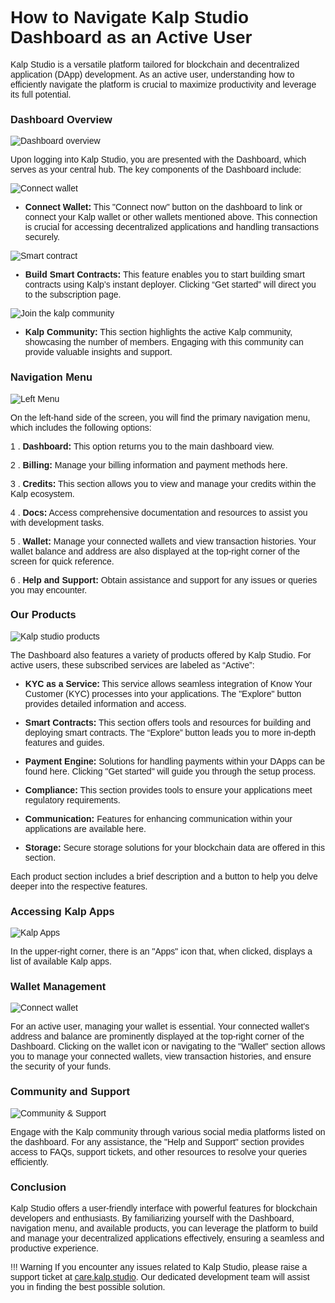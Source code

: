 <style>  body { font-family: "Source Sans 3", sans-serif!important; }</style>

<link  href="https://fonts.googleapis.com/css2?family=Source+Sans+3:ital,wght@0,200..900;1,200..900&display=swap"  rel="stylesheet">  <link  rel="stylesheet"  href="https://fonts.googleapis.com/icon?family=Material+Icons">

# **How to Navigate Kalp Studio Dashboard as an Active User**

Kalp Studio is a versatile platform tailored for blockchain and decentralized application (DApp) development. As an active user, understanding how to efficiently navigate the platform is crucial to maximize productivity and leverage its full potential.

### **Dashboard Overview**

![Dashboard overview](https://docs.kalp.studio/~gitbook/image?url=https%3A%2F%2F1148605496-files.gitbook.io%2F%7E%2Ffiles%2Fv0%2Fb%2Fgitbook-x-prod.appspot.com%2Fo%2Fspaces%252F4gkv2XhY4CmWY6Vp0djW%252Fuploads%252FuhRPEBsI6jTRobnZdHM1%252Fimage.png%3Falt%3Dmedia%26token%3D62dbffeb-58fa-408c-8a9e-ef62ea3843b7&width=768&dpr=4&quality=100&sign=5997c1bc&sv=1)

Upon logging into Kalp Studio, you are presented with the Dashboard, which serves as your central hub. The key components of the Dashboard include:

![Connect wallet](https://docs.kalp.studio/~gitbook/image?url=https%3A%2F%2F1148605496-files.gitbook.io%2F%7E%2Ffiles%2Fv0%2Fb%2Fgitbook-x-prod.appspot.com%2Fo%2Fspaces%252F4gkv2XhY4CmWY6Vp0djW%252Fuploads%252FdPY0WBvfkzo5tUlzMKoS%252Fimage.png%3Falt%3Dmedia%26token%3D7cd5b4e6-7e48-440a-97f2-55e88ec7685c&width=768&dpr=4&quality=100&sign=d3ab28bb&sv=1)

-   **Connect Wallet:** This "Connect now" button on the dashboard to link or connect your Kalp wallet or other wallets mentioned above. This connection is crucial for accessing decentralized applications and handling transactions securely.

![Smart contract](https://docs.kalp.studio/~gitbook/image?url=https%3A%2F%2F1148605496-files.gitbook.io%2F%7E%2Ffiles%2Fv0%2Fb%2Fgitbook-x-prod.appspot.com%2Fo%2Fspaces%252F4gkv2XhY4CmWY6Vp0djW%252Fuploads%252FeqSe3EKKHhZiWv6WDnam%252Fimage.png%3Falt%3Dmedia%26token%3D966c3dee-d6e9-4cae-83e6-d2ec4fc36e56&width=768&dpr=4&quality=100&sign=ed1bcab3&sv=1)

-   **Build Smart Contracts:** This feature enables you to start building smart contracts using Kalp’s instant deployer. Clicking “Get started” will direct you to the subscription page.

![Join the kalp community](https://docs.kalp.studio/~gitbook/image?url=https%3A%2F%2F1148605496-files.gitbook.io%2F%7E%2Ffiles%2Fv0%2Fb%2Fgitbook-x-prod.appspot.com%2Fo%2Fspaces%252F4gkv2XhY4CmWY6Vp0djW%252Fuploads%252F5tQQLOps9I03y90IUNa9%252Fimage.png%3Falt%3Dmedia%26token%3Dd60ab28f-8d9c-49c2-a9c7-bcb8901f6be1&width=768&dpr=4&quality=100&sign=abe8af8&sv=1)

-   **Kalp Community:** This section highlights the active Kalp community, showcasing the number of members. Engaging with this community can provide valuable insights and support.

### **Navigation Menu**

![Left Menu](https://docs.kalp.studio/~gitbook/image?url=https%3A%2F%2F1148605496-files.gitbook.io%2F%7E%2Ffiles%2Fv0%2Fb%2Fgitbook-x-prod.appspot.com%2Fo%2Fspaces%252F4gkv2XhY4CmWY6Vp0djW%252Fuploads%252FcJFAnb1e4jMuzsdjwg6O%252Fimage.png%3Falt%3Dmedia%26token%3D9fdd5f65-2a31-4503-8f20-9c698a1e846a&width=768&dpr=4&quality=100&sign=f9bda2f9&sv=1)

On the left-hand side of the screen, you will find the primary navigation menu, which includes the following options:

1 .  **Dashboard:** This option returns you to the main dashboard view.
    
2 .  **Billing:** Manage your billing information and payment methods here.
    
3 .  **Credits:** This section allows you to view and manage your credits within the Kalp ecosystem.
    
4 .  **Docs:** Access comprehensive documentation and resources to assist you with development tasks.
    
5 .  **Wallet:** Manage your connected wallets and view transaction histories. Your wallet balance and address are also displayed at the top-right corner of the screen for quick reference.
    
6 .  **Help and Support:** Obtain assistance and support for any issues or queries you may encounter.

### **Our Products**

![Kalp studio products](https://docs.kalp.studio/~gitbook/image?url=https%3A%2F%2F1148605496-files.gitbook.io%2F%7E%2Ffiles%2Fv0%2Fb%2Fgitbook-x-prod.appspot.com%2Fo%2Fspaces%252F4gkv2XhY4CmWY6Vp0djW%252Fuploads%252FuNMglCZecBX5Y3jHjtxk%252Fimage.png%3Falt%3Dmedia%26token%3Da3ee0d6d-4853-4b07-ad03-1d54f87588f8&width=768&dpr=4&quality=100&sign=ebc07acd&sv=1)

The Dashboard also features a variety of products offered by Kalp Studio. For active users, these subscribed services are labeled as “Active”:

-   **KYC as a Service:** This service allows seamless integration of Know Your Customer (KYC) processes into your applications. The "Explore" button provides detailed information and access.
    
-   **Smart Contracts:** This section offers tools and resources for building and deploying smart contracts. The “Explore” button leads you to more in-depth features and guides.
    
-   **Payment Engine:** Solutions for handling payments within your DApps can be found here. Clicking "Get started" will guide you through the setup process.
    
-   **Compliance:** This section provides tools to ensure your applications meet regulatory requirements.
    
-   **Communication:** Features for enhancing communication within your applications are available here.
    
-   **Storage:** Secure storage solutions for your blockchain data are offered in this section.

Each product section includes a brief description and a button to help you delve deeper into the respective features.

### **Accessing Kalp Apps**

![Kalp Apps](https://docs.kalp.studio/~gitbook/image?url=https%3A%2F%2F1148605496-files.gitbook.io%2F%7E%2Ffiles%2Fv0%2Fb%2Fgitbook-x-prod.appspot.com%2Fo%2Fspaces%252F4gkv2XhY4CmWY6Vp0djW%252Fuploads%252FPM4UgQpfXrP052Tz5Pyt%252Fimage.png%3Falt%3Dmedia%26token%3D5eccee6d-fe6f-4bca-b012-469e9103fa8b&width=768&dpr=4&quality=100&sign=23dc26e7&sv=1)

In the upper-right corner, there is an "Apps" icon that, when clicked, displays a list of available Kalp apps.

### **Wallet Management**

![Connect wallet](https://docs.kalp.studio/~gitbook/image?url=https%3A%2F%2F1148605496-files.gitbook.io%2F%7E%2Ffiles%2Fv0%2Fb%2Fgitbook-x-prod.appspot.com%2Fo%2Fspaces%252F4gkv2XhY4CmWY6Vp0djW%252Fuploads%252FyaGQtiWD06RFgF3B6MGE%252Fimage.png%3Falt%3Dmedia%26token%3D712a324a-b4a7-4be9-8421-116fcd033669&width=768&dpr=4&quality=100&sign=cb2782db&sv=1)

For an active user, managing your wallet is essential. Your connected wallet's address and balance are prominently displayed at the top-right corner of the Dashboard. Clicking on the wallet icon or navigating to the "Wallet" section allows you to manage your connected wallets, view transaction histories, and ensure the security of your funds.

### **Community and Support**

![Community & Support](https://docs.kalp.studio/~gitbook/image?url=https%3A%2F%2F1148605496-files.gitbook.io%2F%7E%2Ffiles%2Fv0%2Fb%2Fgitbook-x-prod.appspot.com%2Fo%2Fspaces%252F4gkv2XhY4CmWY6Vp0djW%252Fuploads%252FGrbQSXWKmH8P4b9m8tcM%252Fimage.png%3Falt%3Dmedia%26token%3Da609f387-4941-49ab-87d1-d5dad894c2c5&width=768&dpr=4&quality=100&sign=99081944&sv=1)

Engage with the Kalp community through various social media platforms listed on the dashboard. For any assistance, the "Help and Support" section provides access to FAQs, support tickets, and other resources to resolve your queries efficiently.

### **Conclusion** 

Kalp Studio offers a user-friendly interface with powerful features for blockchain developers and enthusiasts. By familiarizing yourself with the Dashboard, navigation menu, and available products, you can leverage the platform to build and manage your decentralized applications effectively, ensuring a seamless and productive experience.

!!! Warning
    If you encounter any issues related to Kalp Studio, please raise a support ticket at [care.kalp.studio](mailto:care.kalp.studio). Our dedicated development team will assist you in finding the best possible solution.